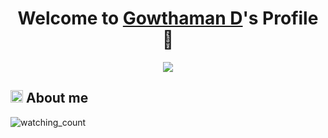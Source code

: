 <p align="center">
  <h1 align="center">Welcome to <a href="https://github.com/MrBlueBird2">Gowthaman D</a>'s Profile 👋</h1>
</p>
<p align="center">
  <a align="center" href="https://github.com/DenverCoder1/readme-typing-svg"><img src="https://readme-typing-svg.herokuapp.com?&font=IBM+Plex+Sans&color=8FCE00&size=25&lines=Welcome+to+my+GitHub+Profile!;I'm+a+Full+Stack+Developer;I'm+a+competitive+programmer;" /></a>
</p>

## <picture><img src="https://user-images.githubusercontent.com/64439609/213525571-a0b12213-7e89-48df-a45f-153c78f3cf5e.png" width=20px></picture> **About me**


<p align="left"> 
<img src="https://komarev.com/ghpvc/?username=GowthamanD&color=brightgreen" alt="watching_count" />
 </p>
